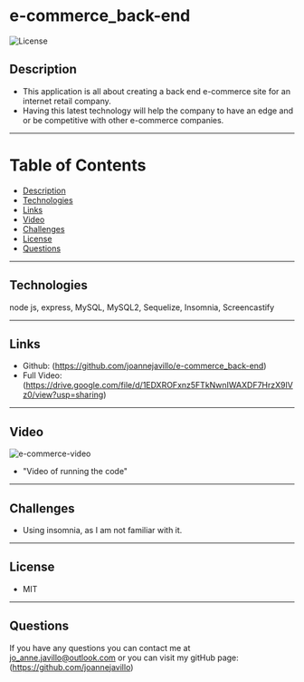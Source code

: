 # e-commerce_back-end

![License](https://img.shields.io/badge/License-MIT-indigo)

## Description 
- This application is all about creating a back end e-commerce site for an internet retail company.
- Having this latest technology will help the company to have an edge and or be competitive with other e-commerce companies.

 ---
# Table of Contents 

  - [Description](#Description)
  - [Technologies](#Technologies)
  - [Links](#Links)
  - [Video](#Video)
  - [Challenges](#Challenges)
  - [License](#License)
  - [Questions](#questions)
---

## Technologies
node js, express, MySQL, MySQL2, Sequelize, Insomnia, Screencastify 

---
## Links
 - Github: (https://github.com/joannejavillo/e-commerce_back-end)
 - Full Video: (https://drive.google.com/file/d/1EDXROFxnz5FTkNwnIWAXDF7HrzX9lVz0/view?usp=sharing)
 
---

## Video
![e-commerce-video](./assets/e-commerce.gif)
 - "Video of running the code"
--- 

## Challenges
 - Using insomnia, as I am not familiar with it.
---
## License
- MIT
---
## Questions
If you have any questions you can contact me at jo_anne.javillo@outlook.com or you can visit my gitHub page: (https://github.com/joannejavillo)